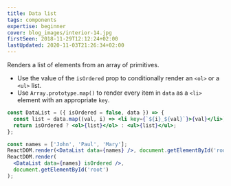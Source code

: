 ```yaml
---
title: Data list
tags: components
expertise: beginner
cover: blog_images/interior-14.jpg
firstSeen: 2018-11-29T12:12:24+02:00
lastUpdated: 2020-11-03T21:26:34+02:00
---
```


Renders a list of elements from an array of primitives.

- Use the value of the `isOrdered` prop to conditionally render an `<ol>` or a `<ul>` list.
- Use `Array.prototype.map()` to render every item in `data` as a `<li>` element with an appropriate `key`.

```jsx
const DataList = ({ isOrdered = false, data }) => {
  const list = data.map((val, i) => <li key={`${i}_${val}`}>{val}</li>);
  return isOrdered ? <ol>{list}</ol> : <ul>{list}</ul>;
};
```

```jsx
const names = ['John', 'Paul', 'Mary'];
ReactDOM.render(<DataList data={names} />, document.getElementById('root'));
ReactDOM.render(
  <DataList data={names} isOrdered />,
  document.getElementById('root')
);
```
